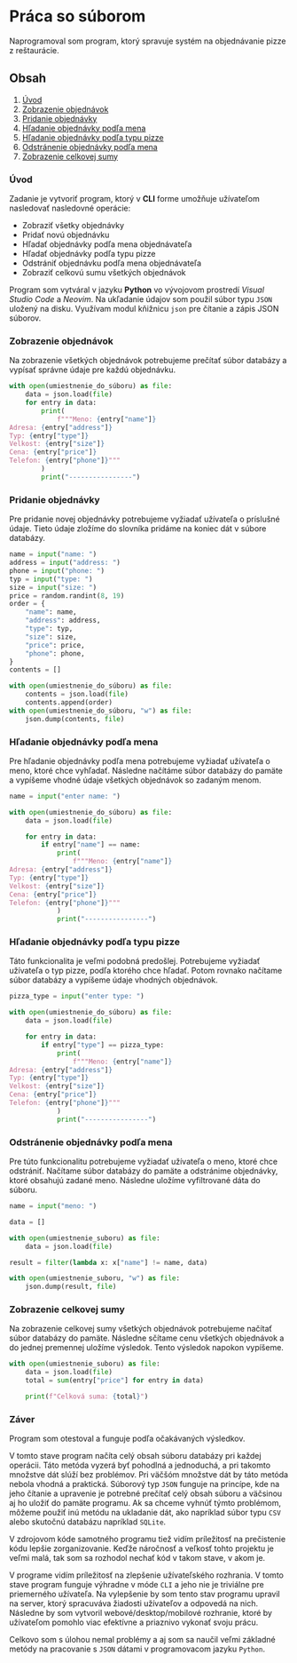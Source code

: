 # Práca so súborom
Naprogramoval som program, ktorý spravuje systém na objednávanie pizze z reštaurácie.

## Obsah
1. [Úvod](#úvod)
1. [Zobrazenie objednávok](#zobrazenie-objednávok)
1. [Pridanie objednávky](#pridanie-objednávky)
1. [Hľadanie objednávky podľa mena](#hľadanie-objednávky-podľa-mena)
1. [Hľadanie objednávky podľa typu pizze](#hľadanie-objednávky-podľa-typu-pizze)
1. [Odstránenie objednávky podľa mena](#odstránenie-objednávky-podľa-mena)
1. [Zobrazenie celkovej sumy](#zobrazenie-celkovej-sumy)

### Úvod
Zadanie je vytvoriť program, ktorý v **CLI** forme umožňuje užívateľom nasledovať nasledovné operácie:
- Zobraziť všetky objednávky
- Pridať novú objednávku
- Hľadať objednávky podľa mena objednávateľa
- Hľadať objednávky podľa typu pizze
- Odstrániť objednávku podľa mena objednávateľa
- Zobraziť celkovú sumu všetkých objednávok

Program som vytváral v jazyku **Python** vo vývojovom prostredí _Visual Studio Code_ a _Neovim_.
Na ukľadanie údajov som použil súbor typu `JSON` uložený na disku.
Využívam modul kňižnicu `json` pre čítanie a zápis JSON súborov.

### Zobrazenie objednávok
Na zobrazenie všetkých objednávok potrebujeme prečítať súbor databázy a vypísať správne údaje pre každú objednávku.
```py
with open(umiestnenie_do_súboru) as file:
    data = json.load(file)
    for entry in data:
        print(
            f"""Meno: {entry["name"]}
Adresa: {entry["address"]}
Typ: {entry["type"]}
Velkost: {entry["size"]}
Cena: {entry["price"]}
Telefon: {entry["phone"]}"""
        )
        print("----------------")
```

### Pridanie objednávky
Pre pridanie novej objednávky potrebujeme vyžiadať užívateľa o príslušné údaje.
Tieto údaje zložíme do slovníka pridáme na koniec dát v súbore databázy.
```py
name = input("name: ")
address = input("address: ")
phone = input("phone: ")
typ = input("type: ")
size = input("size: ")
price = random.randint(8, 19)
order = {
    "name": name,
    "address": address,
    "type": typ,
    "size": size,
    "price": price,
    "phone": phone,
}
contents = []

with open(umiestnenie_do_súboru) as file:
    contents = json.load(file)
    contents.append(order)
with open(umiestnenie_do_súboru, "w") as file:
    json.dump(contents, file)
```

### Hľadanie objednávky podľa mena
Pre hľadanie objednávky podľa mena potrebujeme vyžiadať užívateľa o meno, ktoré chce vyhľadať.
Následne načítáme súbor databázy do pamäte a vypíšeme vhodné údaje všetkých objednávok so zadaným menom.
```py
name = input("enter name: ")

with open(umiestnenie_do_súboru) as file:
    data = json.load(file)

    for entry in data:
        if entry["name"] == name:
            print(
                f"""Meno: {entry["name"]}
Adresa: {entry["address"]}
Typ: {entry["type"]}
Velkost: {entry["size"]}
Cena: {entry["price"]}
Telefon: {entry["phone"]}"""
            )
            print("----------------")
```

### Hľadanie objednávky podľa typu pizze
Táto funkcionalita je veľmi podobná predošlej.
Potrebujeme vyžiadať užívateľa o typ pizze, podľa ktorého chce hľadať.
Potom rovnako načítame súbor databázy a vypíšeme údaje vhodných objednávok.
```py
pizza_type = input("enter type: ")

with open(umiestnenie_do_súboru) as file:
    data = json.load(file)

    for entry in data:
        if entry["type"] == pizza_type:
            print(
                f"""Meno: {entry["name"]}
Adresa: {entry["address"]}
Typ: {entry["type"]}
Velkost: {entry["size"]}
Cena: {entry["price"]}
Telefon: {entry["phone"]}"""
            )
            print("----------------")
```

### Odstránenie objednávky podľa mena
Pre túto funkcionalitu potrebujeme vyžiadať užívateľa o meno, ktoré chce odstrániť.
Načítame súbor databázy do pamäte a odstránime objednávky, ktoré obsahujú zadané meno.
Následne uložíme vyfiltrované dáta do súboru.
```py
name = input("meno: ")

data = []

with open(umiestnenie_suboru) as file:
    data = json.load(file)

result = filter(lambda x: x["name"] != name, data)

with open(umiestnenie_suboru, "w") as file:
    json.dump(result, file)
```

### Zobrazenie celkovej sumy
Na zobrazenie celkovej sumy všetkých objednávok potrebujeme načítať súbor databázy do pamäte.
Následne sčítame cenu všetkých objednávok a do jednej premennej uložíme výsledok.
Tento výsledok napokon vypíšeme.
```py
with open(umiestnenie_suboru) as file:
    data = json.load(file)
    total = sum(entry["price"] for entry in data)

    print(f"Celková suma: {total}")
```

### Záver
Program som otestoval a funguje podľa očakávaných výsledkov.

V tomto stave program načíta celý obsah súboru databázy pri každej operácii.
Táto metóda vyzerá byť pohodlná a jednoduchá, a pri takomto množstve dát slúží bez problémov.
Pri väčšóm množstve dát by táto metóda nebola vhodná a praktická.
Súborový typ `JSON` funguje na princípe, kde na jeho čítanie a upravenie je potrebné prečítať celý obsah súboru a väčsinou aj ho uložiť do pamäte programu.
Ak sa chceme vyhnúť týmto problémom, môžeme použiť inú metódu na ukladanie dát, ako napríklad súbor typu `CSV` alebo skutočnú databázu napríklad `SQLite`.

V zdrojovom kóde samotného programu tiež vidím príležitosť na prečistenie kódu lepšie zorganizovanie.
Keďže náročnosť a veľkosť tohto projektu je veľmi malá, tak som sa rozhodol nechať kód v takom stave, v akom je.

V programe vidím príležitosť na zlepšenie užívateľského rozhrania.
V tomto stave program funguje výhradne v móde `CLI` a jeho nie je triviálne pre priemerného užívateľa.
Na vylepšenie by som tento stav programu upravil na server, ktorý spracuváva žiadosti užívateľov a odpovedá na nich.
Následne by som vytvoril webové/desktop/mobilové rozhranie, ktoré by užívateľom pomohlo viac efektívne a priaznivo vykonať svoju prácu.

Celkovo som s úlohou nemal problémy a aj som sa naučil veľmi základné metódy na pracovanie s `JSON` dátami v programovacom jazyku `Python`.

